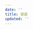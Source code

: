 ```yaml
---
date: ''
title: 说说
updated: ''
---
```

<script src="https://unpkg/qexo-static@1.5.0/hexo/talks.min.js"></script>

<link rel="stylesheet" href="https://cdn.jsdelivr.net/npm/qexo-static@1.5.0/hexo/talks.min.css">

<div id="qexot"></div>
<script>showQexoTalks("qexot", "https://qexo-admin.histcat.top", 5)</script>

